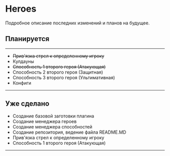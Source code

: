 # Heroes

Подробное описание последних изменений и планов на будущее.

## Планируется

***

* ~~Прив'язка стрел к определенному игроку~~
* Кулдауны
* ~~Способность 1 второго героя (Атакующая)~~
* Способность 2 второго героя (Защитная)
* Способность 3 второго героя (Ультимативная)
* Конфиги

***

## Уже сделано
* Создание базовой заготовки плагина
* Создание менеджера героев
* Создание менеджера способностей
* Создание репозитория, ведение файла README.MD
* Прив'язка стрел к определенному игроку
* Способность 1 второго героя (Атакующая)

***
